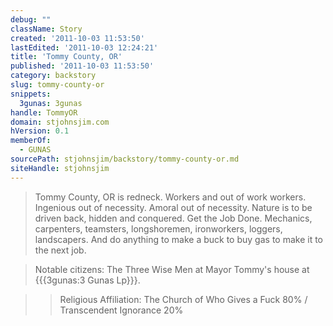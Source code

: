 ```yaml
---
debug: ""
className: Story
created: '2011-10-03 11:53:50'
lastEdited: '2011-10-03 12:24:21'
title: 'Tommy County, OR'
published: '2011-10-03 11:53:50'
category: backstory
slug: tommy-county-or
snippets:
  3gunas: 3gunas
handle: TommyOR
domain: stjohnsjim.com
hVersion: 0.1
memberOf:
  - GUNAS
sourcePath: stjohnsjim/backstory/tommy-county-or.md
siteHandle: stjohnsjim
---
```

> Tommy County, OR is redneck. Workers and out of work workers. Ingenious out of necessity. Amoral out of necessity. Nature is to be driven back, hidden and conquered. Get the Job Done. Mechanics, carpenters, teamsters, longshoremen, ironworkers, loggers, landscapers. And do anything to make a buck to buy gas to make it to the next job.

> Notable citizens: The Three Wise Men at Mayor Tommy's house at {{{3gunas:3 Gunas Lp}}}.

> > Religious Affiliation: The Church of Who Gives a Fuck 80% / Transcendent Ignorance 20%

